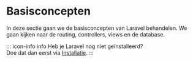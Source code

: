 # Basisconcepten

In deze sectie gaan we de basisconcepten van Laravel behandelen. We gaan kijken naar de routing, controllers, views en de database.

::: icon-info info
Heb je Laravel nog niet geïnstalleerd?  
Doe dat dan eerst via [Installatie](/laravel/how-to/installation.html).
:::